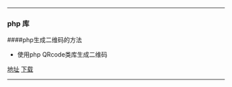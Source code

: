 ***
### php 库
####php生成二维码的方法

* 使用php QRcode类库生成二维码  

[地址](http://phpqrcode.sourceforge.net/)
[下载](http://sourceforge.net/projects/phpqrcode/)

***
